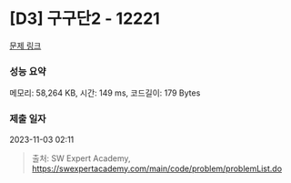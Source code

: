 # [D3] 구구단2 - 12221 

[문제 링크](https://swexpertacademy.com/main/code/problem/problemDetail.do?contestProbId=AXpz3dravpQDFATi) 

### 성능 요약

메모리: 58,264 KB, 시간: 149 ms, 코드길이: 179 Bytes

### 제출 일자

2023-11-03 02:11



> 출처: SW Expert Academy, https://swexpertacademy.com/main/code/problem/problemList.do